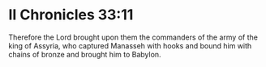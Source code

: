 # II Chronicles 33:11

Therefore the Lord brought upon them the commanders of the army of the king of Assyria, who captured Manasseh with hooks and bound him with chains of bronze and brought him to Babylon.
